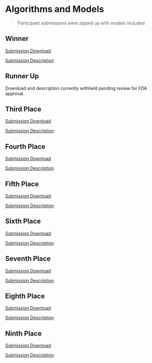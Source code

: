 # Algorithms and Models
> Participant submissions were zipped up with models included

## Winner
[Submission Download](https://uchicago.box.com/s/fdavn1ig9zminyhraehsdboypvrxojfz)

[Submission Description](winner_algorithm_description.md)

## Runner Up
Download and description currently withheld pending review for FDA approval.

## Third Place
[Submission Download](https://uchicago.box.com/s/c45cxbh5zn8uzw7itkqiwo7xa2tne45z)

[Submission Description](third_place_algorithm_description.md)

## Fourth Place
[Submission Download](https://uchicago.box.com/s/2s2vxvvtfmzcgxddmgulwa1kf9xjxmkx)

[Submission Description](fourth_place_algorithm_description.md)

## Fifth Place
[Submission Download](https://uchicago.box.com/s/4ok1mp4jis29vm6tjaua7lbwx4a7s9in)

[Submission Description](fifth_place_algorithm_description.md)

## Sixth Place
[Submission Download](https://uchicago.box.com/s/yyo3k7fgw54nsgei5qqoq2wvgsy7mnwn)

[Submission Description](sixth_place_algorithm_description.md)

## Seventh Place
[Submission Download](https://uchicago.box.com/s/m2l57paf9g3j2d50mcm1nufj6k3gatb2)

[Submission Description](seventh_place_algorithm_description.md)

## Eighth Place
[Submission Download](https://uchicago.box.com/s/asv9dg5kywsrog6o0n7hhc7iqqefvmsv)

[Submission Description](eighth_place_algorithm_description.md)

## Ninth Place
[Submission Download](https://uchicago.box.com/s/7wvr0k9zm7pvz56vjhkv5u1ye07qiyzy)

[Submission Description](ninth_place_algorithm_description.md)
